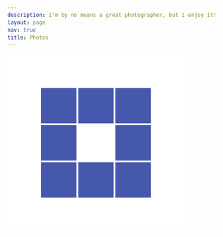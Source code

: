 ```yaml
---
description: I'm by no means a great photographer, but I enjoy it!
layout: page
nav: true
title: Photos
---
```


<div id="instafeed">
  <img src="/img/instagram-loading.svg" class="center-block img-responsive" />
</div>
